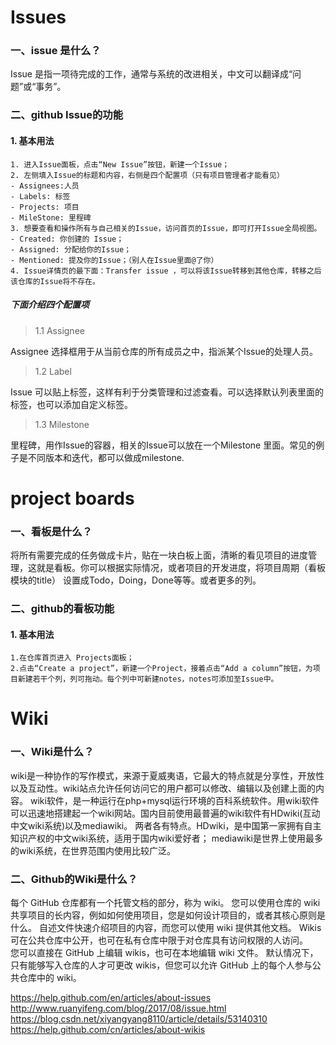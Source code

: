 # Issues    
### 一、issue 是什么？  
Issue 是指一项待完成的工作，通常与系统的改进相关，中文可以翻译成“问题”或“事务”。  
### 二、github Issue的功能  
#### 1. 基本用法  
```
1. 进入Issue面板，点击“New Issue”按钮，新建一个Issue；
2. 左侧填入Issue的标题和内容，右侧是四个配置项（只有项目管理者才能看见）
- Assignees:人员  
- Labels: 标签  
- Projects: 项目
- MileStone: 里程碑  
3. 想要查看和操作所有与自己相关的Issue，访问首页的Issue，即可打开Issue全局视图。
- Created: 你创建的 Issue；
- Assigned: 分配给你的Issue；
- Mentioned: 提及你的Issue；（别人在Issue里面@了你）  
4. Issue详情页的最下面：Transfer issue ，可以将该Issue转移到其他仓库，转移之后该仓库的Issue将不存在。
```  
##### 下面介绍四个配置项  
<blockquote>1.1 Assignee</blockquote>   
 Assignee 选择框用于从当前仓库的所有成员之中，指派某个Issue的处理人员。  
<blockquote>1.2 Label </blockquote>  
 Issue 可以贴上标签，这样有利于分类管理和过滤查看。可以选择默认列表里面的标签，也可以添加自定义标签。  
<blockquote>1.3 Milestone </blockquote> 
 里程碑，用作Issue的容器，相关的Issue可以放在一个Milestone 里面。常见的例子是不同版本和迭代，都可以做成milestone.  
 
# project boards  
### 一、看板是什么？  
将所有需要完成的任务做成卡片，贴在一块白板上面，清晰的看见项目的进度管理，这就是看板。你可以根据实际情况，或者项目的开发进度，将项目周期（看板模块的title）
设置成Todo，Doing，Done等等。或者更多的列。  
### 二、github的看板功能  
#### 1. 基本用法  
```
1.在仓库首页进入 Projects面板；  
2.点击“Create a project”，新建一个Project，接着点击“Add a column”按钮，为项目新建若干个列，列可拖动。每个列中可新建notes，notes可添加至Issue中。
```     
# Wiki  
### 一、Wiki是什么？    
wiki是一种协作的写作模式，来源于夏威夷语，它最大的特点就是分享性，开放性以及互动性。wiki站点允许任何访问它的用户都可以修改、编辑以及创建上面的内容。 
wiki软件，是一种运行在php+mysql运行环境的百科系统软件。用wiki软件可以迅速地搭建起一个wiki网站。国内目前使用最普遍的wiki软件有HDwiki(互动中文wiki系统)以及mediawiki。 
两者各有特点。HDwiki，是中国第一家拥有自主知识产权的中文wiki系统，适用于国内wiki爱好者； 
mediawiki是世界上使用最多的wiki系统，在世界范围内使用比较广泛。  

### 二、Github的Wiki是什么？    
每个 GitHub 仓库都有一个托管文档的部分，称为 wiki。 您可以使用仓库的 wiki 共享项目的长内容，例如如何使用项目，您是如何设计项目的，或者其核心原则是什么。 自述文件快速介绍项目的内容，而您可以使用 wiki 提供其他文档。
Wikis 可在公共仓库中公开，也可在私有仓库中限于对仓库具有访问权限的人访问。  
您可以直接在 GitHub 上编辑 wikis，也可在本地编辑 wiki 文件。 默认情况下，只有能够写入仓库的人才可更改 wikis，但您可以允许 GitHub 上的每个人参与公共仓库中的 wiki。



https://help.github.com/en/articles/about-issues  
http://www.ruanyifeng.com/blog/2017/08/issue.html   
https://blog.csdn.net/xiyangyang8110/article/details/53140310  
https://help.github.com/cn/articles/about-wikis
